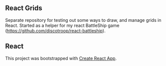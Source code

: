 ## React Grids

Separate repository for testing out some ways to draw, and manage grids in React. 
Started as a helper for my react BattleShip game (https://github.com/discotroop/react-battleship).

## React

This project was bootstrapped with [Create React App](https://github.com/facebook/create-react-app).



